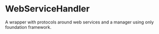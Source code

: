 # WebServiceHandler

A wrapper with protocols around web services and a manager using only foundation framework.
